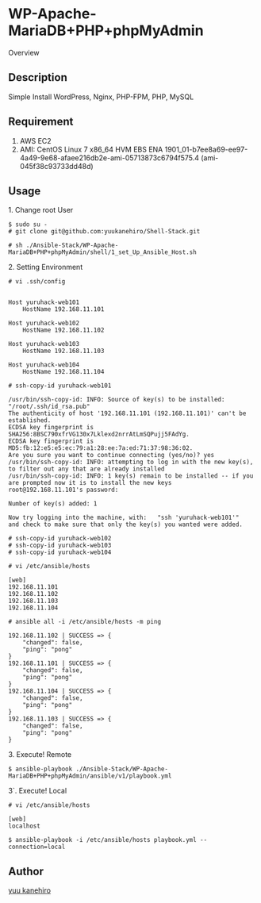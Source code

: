 WP-Apache-MariaDB+PHP+phpMyAdmin
====

Overview

## Description

Simple Install WordPress, Nginx, PHP-FPM, PHP, MySQL


## Requirement

1. AWS EC2
2. AMI: CentOS Linux 7 x86_64 HVM EBS ENA 1901_01-b7ee8a69-ee97-4a49-9e68-afaee216db2e-ami-05713873c6794f575.4 (ami-045f38c93733dd48d)


## Usage

<p>1. Change root User</p>

```
$ sudo su -
# git clone git@github.com:yuukanehiro/Shell-Stack.git
```

```
# sh ./Ansible-Stack/WP-Apache-MariaDB+PHP+phpMyAdmin/shell/1_set_Up_Ansible_Host.sh
```


<p>2. Setting Environment</p>


```
# vi .ssh/config
 
 
Host yuruhack-web101
    HostName 192.168.11.101
 
Host yuruhack-web102
    HostName 192.168.11.102
 
Host yuruhack-web103
    HostName 192.168.11.103
 
Host yuruhack-web104
    HostName 192.168.11.104
```


```
# ssh-copy-id yuruhack-web101
 
/usr/bin/ssh-copy-id: INFO: Source of key(s) to be installed: "/root/.ssh/id_rsa.pub"
The authenticity of host '192.168.11.101 (192.168.11.101)' can't be established.
ECDSA key fingerprint is SHA256:8BSC790xfrVG130x7Lklexd2nrrAtLmSQPujj5FAdYg.
ECDSA key fingerprint is MD5:fb:12:e5:e5:ec:79:a1:28:ee:7a:ed:71:37:98:36:02.
Are you sure you want to continue connecting (yes/no)? yes
/usr/bin/ssh-copy-id: INFO: attempting to log in with the new key(s), to filter out any that are already installed
/usr/bin/ssh-copy-id: INFO: 1 key(s) remain to be installed -- if you are prompted now it is to install the new keys
root@192.168.11.101's password:
 
Number of key(s) added: 1
 
Now try logging into the machine, with:   "ssh 'yuruhack-web101'"
and check to make sure that only the key(s) you wanted were added.
```


```
# ssh-copy-id yuruhack-web102
# ssh-copy-id yuruhack-web103
# ssh-copy-id yuruhack-web104
```


```
# vi /etc/ansible/hosts
 
[web]
192.168.11.101
192.168.11.102
192.168.11.103
192.168.11.104
```

```
# ansible all -i /etc/ansible/hosts -m ping
 
192.168.11.102 | SUCCESS => {
    "changed": false,
    "ping": "pong"
}
192.168.11.101 | SUCCESS => {
    "changed": false,
    "ping": "pong"
}
192.168.11.104 | SUCCESS => {
    "changed": false,
    "ping": "pong"
}
192.168.11.103 | SUCCESS => {
    "changed": false,
    "ping": "pong"
}
```


<p>3. Execute! Remote</p>

```
$ ansible-playbook ./Ansible-Stack/WP-Apache-MariaDB+PHP+phpMyAdmin/ansible/v1/playbook.yml
```



<p>3`. Execute! Local</p>

```
# vi /etc/ansible/hosts

[web]
localhost
```

```
$ ansible-playbook -i /etc/ansible/hosts playbook.yml --connection=local
```



## Author

[yuu kanehiro](https://github.com/yuukanehiro)
